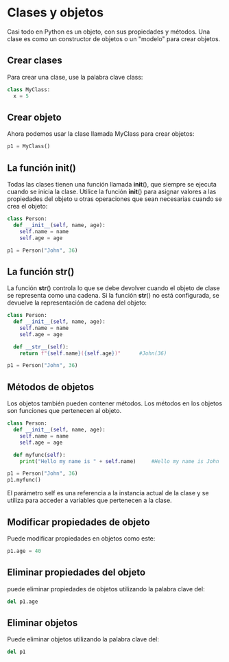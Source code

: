 # Clases y objetos
Casi todo en Python es un objeto, con sus propiedades y métodos.
Una clase es como un constructor de objetos o un "modelo" para crear objetos.

## Crear clases
Para crear una clase, use la palabra clave class:
```python	
class MyClass:
  x = 5
```
## Crear objeto
Ahora podemos usar la clase llamada MyClass para crear objetos:
```python	
p1 = MyClass()
```
## La función __init__()
Todas las clases tienen una función llamada __init__(), que siempre se ejecuta cuando se inicia la clase.
Utilice la función __init__() para asignar valores a las propiedades del objeto u otras operaciones que sean necesarias cuando se crea el objeto:
```python	
class Person:
  def __init__(self, name, age):
    self.name = name
    self.age = age

p1 = Person("John", 36)
```
## La función __str__()

La función __str__() controla lo que se debe devolver cuando el objeto de clase se representa como una cadena.
Si la función __str__() no está configurada, se devuelve la representación de cadena del objeto:
```python	
class Person:
  def __init__(self, name, age):
    self.name = name
    self.age = age

  def __str__(self):
    return f"{self.name}({self.age})"      #John(36)

p1 = Person("John", 36)
```
## Métodos de objetos
Los objetos también pueden contener métodos. Los métodos en los objetos son funciones que pertenecen al objeto.
```python	
class Person:
  def __init__(self, name, age):
    self.name = name
    self.age = age

  def myfunc(self):
    print("Hello my name is " + self.name)     #Hello my name is John

p1 = Person("John", 36)
p1.myfunc()
```
El parámetro self es una referencia a la instancia actual de la clase y se utiliza para acceder a variables que pertenecen a la clase.
	
## Modificar propiedades de objeto
Puede modificar propiedades en objetos como este:
```python	
p1.age = 40
```
## Eliminar propiedades del objeto
puede eliminar propiedades de objetos utilizando la palabra clave del:
```python	
del p1.age
```
## Eliminar objetos
Puede eliminar objetos utilizando la palabra clave del:
```python	
del p1
```